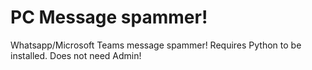 # PC Message spammer!
Whatsapp/Microsoft Teams message spammer!
Requires Python to be installed. Does not need Admin!
